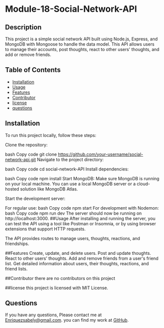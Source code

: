 # Module-18-Social-Network-API
 ## Description 
 This project is a simple social network API built using Node.js, Express, and MongoDB with Mongoose to handle the data model. This API allows users to manage their accounts, post thoughts, react to other users' thoughts, and add or remove friends.

  ## Table of Contents
  - [Installation](#Installation)
  - [Usage](#Usage)
  - [Features](#Features)
  - [Contributor](#Contributor)
  - [license](#license)
  - [questions](#questions)

  ## Installation
To run this project locally, follow these steps:

Clone the repository:

bash
Copy code
git clone https://github.com/your-username/social-network-api.git
Navigate to the project directory:

bash
Copy code
cd social-network-API
Install dependencies:

bash
Copy code
npm install
Start MongoDB: Make sure MongoDB is running on your local machine. You can use a local MongoDB server or a cloud-hosted solution like MongoDB Atlas.

Start the development server:

For regular use:
bash
Copy code
npm start
For development with Nodemon:
bash
Copy code
npm run dev
The server should now be running on http://localhost:3000.
  ##Usage
After installing and running the server, you can test the API using a tool like Postman or Insomnia, or by using browser extensions that support HTTP requests.

The API provides routes to manage users, thoughts, reactions, and friendships.

  ##Features
Create, update, and delete users.
Post and update thoughts.
React to other users' thoughts.
Add and remove friends from a user's friend list.
Get detailed information about users, their thoughts, reactions, and friend lists.

  ##Contributor
  there are no contributors on this project

  ##license
  this project is licensed with MIT License.

  ## Questions 
  If you have any questions, Please contact me at Enriquezsabely@gmail.com.
  you can find my work at [GitHub](http://github.com/sabenri).
